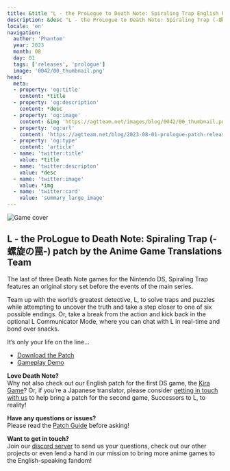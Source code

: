 ```yaml
---
title: &title "L - the ProLogue to Death Note: Spiraling Trap English Patch Released!"
description: &desc "L - the ProLogue to Death Note: Spiraling Trap (-螺旋の罠-) patch by the Anime Game Translations Team"
locale: 'en'
navigation:
  author: 'Phantom'
  year: 2023
  month: 08
  day: 01
  tags: ['releases', 'prologue']
  image: '0042/00_thumbnail.png'
head:
  meta:
  - property: 'og:title'
    content: *title
  - property: 'og:description'
    content: *desc
  - property: 'og:image'
    content: &img 'https://agtteam.net/images/blog/0042/00_thumbnail.png'
  - property: 'og:url'
    content: 'https://agtteam.net/blog/2023-08-01-prologue-patch-release'
  - property: 'og:type'
    content: 'article'
  - name: 'twitter:title'
    value: *title
  - name: 'twitter:descripton'
    value: *desc
  - name: 'twitter:image'
    value: *img
  - name: 'twitter:card'
    value: 'summary_large_image'
---
```


![Game cover](/images/blog/0042/724456101462032384_0.png)

## L - the ProLogue to Death Note: Spiraling Trap (-螺旋の罠-) patch by the Anime Game Translations Team

The last of three Death Note games for the Nintendo DS, Spiraling Trap features an original story set before the events of the main series.

Team up with the world’s greatest detective, L, to solve traps and puzzles while attempting to uncover the truth and take a step closer to one of six possible endings. Or, take a break from the action and kick back in the optional L Communicator Mode, where you can chat with L in real-time and bond over snacks.

It’s only your life on the line…

*   [Download the Patch](/prologue)
*   [Gameplay Demo](https://youtu.be/L-JQmL0Bi1s)

**Love Death Note?**  
Why not also check out our English patch for the first DS game, the [Kira Game](/kiragame)? Or, if you’re a Japanese translator, please consider [getting in touch with us](https://discord.gg/UUF7Zbm) to help bring a patch for the second game, Successors to L, to reality!

**Have any questions or issues?**  
Please read the [Patch Guide](/prologue/guide/nds) before asking!

**Want to get in touch?**  
Join our [discord server](https://discord.gg/UUF7Zbm) to send us your questions, check out our other projects or even lend a hand in our mission to bring more anime games to the English-speaking fandom!
